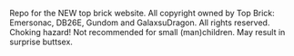 Repo for the NEW top brick website.
All copyright owned by Top Brick: Emersonac, DB26E, Gundom and GalaxsuDragon. All rights reserved.
Choking hazard! Not recommended for small (man)children. May result in surprise buttsex.
